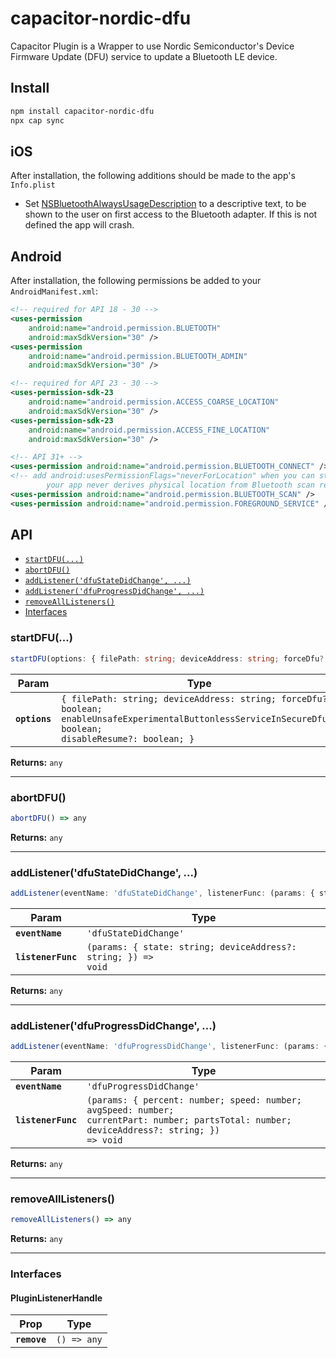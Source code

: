 # capacitor-nordic-dfu

Capacitor Plugin is a Wrapper to use Nordic Semiconductor's Device Firmware Update (DFU) service to update a Bluetooth LE device.

## Install

```bash
npm install capacitor-nordic-dfu
npx cap sync
```

## iOS

After installation, the following additions should be made to the app's `Info.plist`

- Set [NSBluetoothAlwaysUsageDescription](https://developer.apple.com/documentation/bundleresources/information_property_list/nsbluetoothalwaysusagedescription?language=objc) to a descriptive text, to be shown to the user on first access to the Bluetooth adapter. If this is not defined the app will crash.

## Android

After installation, the following permissions be added to your `AndroidManifest.xml`:

``` xml
<!-- required for API 18 - 30 -->
<uses-permission
    android:name="android.permission.BLUETOOTH"
    android:maxSdkVersion="30" />
<uses-permission
    android:name="android.permission.BLUETOOTH_ADMIN"
    android:maxSdkVersion="30" />

<!-- required for API 23 - 30 -->
<uses-permission-sdk-23
    android:name="android.permission.ACCESS_COARSE_LOCATION"
    android:maxSdkVersion="30" />
<uses-permission-sdk-23
    android:name="android.permission.ACCESS_FINE_LOCATION"
    android:maxSdkVersion="30" />

<!-- API 31+ -->
<uses-permission android:name="android.permission.BLUETOOTH_CONNECT" />
<!-- add android:usesPermissionFlags="neverForLocation" when you can strongly assert that
        your app never derives physical location from Bluetooth scan results. -->
<uses-permission android:name="android.permission.BLUETOOTH_SCAN" />
<uses-permission android:name="android.permission.FOREGROUND_SERVICE" />
```

## API

<docgen-index>

* [`startDFU(...)`](#startdfu)
* [`abortDFU()`](#abortdfu)
* [`addListener('dfuStateDidChange', ...)`](#addlistenerdfustatedidchange)
* [`addListener('dfuProgressDidChange', ...)`](#addlistenerdfuprogressdidchange)
* [`removeAllListeners()`](#removealllisteners)
* [Interfaces](#interfaces)

</docgen-index>

<docgen-api>
<!--Update the source file JSDoc comments and rerun docgen to update the docs below-->

### startDFU(...)

```typescript
startDFU(options: { filePath: string; deviceAddress: string; forceDfu?: boolean; enableUnsafeExperimentalButtonlessServiceInSecureDfu?: boolean; disableResume?: boolean; }) => any
```

| Param         | Type                                                                                                                                                                   |
| ------------- | ---------------------------------------------------------------------------------------------------------------------------------------------------------------------- |
| **`options`** | <code>{ filePath: string; deviceAddress: string; forceDfu?: boolean; enableUnsafeExperimentalButtonlessServiceInSecureDfu?: boolean; disableResume?: boolean; }</code> |

**Returns:** <code>any</code>

--------------------


### abortDFU()

```typescript
abortDFU() => any
```

**Returns:** <code>any</code>

--------------------


### addListener('dfuStateDidChange', ...)

```typescript
addListener(eventName: 'dfuStateDidChange', listenerFunc: (params: { state: string; deviceAddress?: string; }) => void) => Promise<PluginListenerHandle> & PluginListenerHandle
```

| Param              | Type                                                                         |
| ------------------ | ---------------------------------------------------------------------------- |
| **`eventName`**    | <code>'dfuStateDidChange'</code>                                             |
| **`listenerFunc`** | <code>(params: { state: string; deviceAddress?: string; }) =&gt; void</code> |

**Returns:** <code>any</code>

--------------------


### addListener('dfuProgressDidChange', ...)

```typescript
addListener(eventName: 'dfuProgressDidChange', listenerFunc: (params: { percent: number; speed: number; avgSpeed: number; currentPart: number; partsTotal: number; deviceAddress?: string; }) => void) => Promise<PluginListenerHandle> & PluginListenerHandle
```

| Param              | Type                                                                                                                                                     |
| ------------------ | -------------------------------------------------------------------------------------------------------------------------------------------------------- |
| **`eventName`**    | <code>'dfuProgressDidChange'</code>                                                                                                                      |
| **`listenerFunc`** | <code>(params: { percent: number; speed: number; avgSpeed: number; currentPart: number; partsTotal: number; deviceAddress?: string; }) =&gt; void</code> |

**Returns:** <code>any</code>

--------------------


### removeAllListeners()

```typescript
removeAllListeners() => any
```

**Returns:** <code>any</code>

--------------------


### Interfaces


#### PluginListenerHandle

| Prop         | Type                      |
| ------------ | ------------------------- |
| **`remove`** | <code>() =&gt; any</code> |

</docgen-api>
